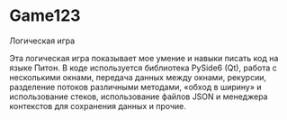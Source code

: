 # Game123
Логическая игра

Эта логическая игра показывает мое умение и навыки писать код на языке Питон. 
В коде используется библиотека PySide6 (Qt), работа с несколькими окнами, передача данных между окнами, 
рекурсии, разделение потоков различными методами, «обход в ширину» и использование стеков, использование файлов JSON и менеджера контекстов для сохранения данных и прочие. 

